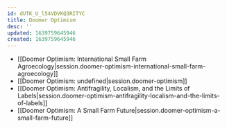 ```yaml
---
id: dUTK_U_l54VDVKQ3RITYC
title: Doomer Optimism
desc: ''
updated: 1639759645946
created: 1639759645946
---
```


- [[Doomer Optimism:  International Small Farm Agroecology|session.doomer-optimism-international-small-farm-agroecology]]
- [[Doomer Optimism: undefined|session.doomer-optimism]]
- [[Doomer Optimism:  Antifragility, Localism, and the Limits of Labels|session.doomer-optimism-antifragility-localism-and-the-limits-of-labels]]
- [[Doomer Optimism:  A Small Farm Future|session.doomer-optimism-a-small-farm-future]]
